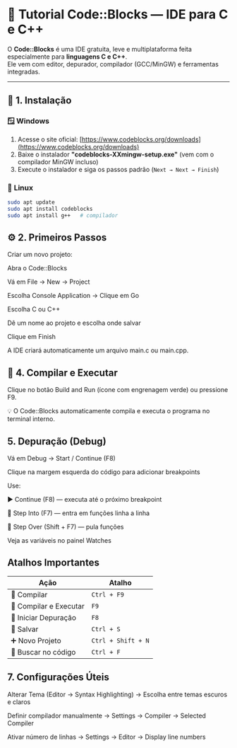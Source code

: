# 🧱 Tutorial Code::Blocks — IDE para C e C++

O **Code::Blocks** é uma IDE gratuita, leve e multiplataforma feita especialmente para **linguagens C e C++**.  
Ele vem com editor, depurador, compilador (GCC/MinGW) e ferramentas integradas.

---

## 🧩 1. Instalação

### 🪟 **Windows**
1. Acesse o site oficial: [https://www.codeblocks.org/downloads](https://www.codeblocks.org/downloads)
2. Baixe o instalador **"codeblocks-XXmingw-setup.exe"** (vem com o compilador MinGW incluso)
3. Execute o instalador e siga os passos padrão (`Next → Next → Finish`)

### 🐧 **Linux**
```bash
sudo apt update
sudo apt install codeblocks
sudo apt install g++   # compilador
```

## ⚙️ 2. Primeiros Passos
Criar um novo projeto:

Abra o Code::Blocks

Vá em File → New → Project

Escolha Console Application → Clique em Go

Escolha C ou C++

Dê um nome ao projeto e escolha onde salvar

Clique em Finish

A IDE criará automaticamente um arquivo main.c ou main.cpp.

## 🚀 4. Compilar e Executar

Clique no botão Build and Run (ícone com engrenagem verde)
ou pressione F9.

💡 O Code::Blocks automaticamente compila e executa o programa no terminal interno.

## 5. Depuração (Debug)

Vá em Debug → Start / Continue (F8)

Clique na margem esquerda do código para adicionar breakpoints

Use:

▶️ Continue (F8) — executa até o próximo breakpoint

🔁 Step Into (F7) — entra em funções linha a linha

🔼 Step Over (Shift + F7) — pula funções

Veja as variáveis no painel Watches

## Atalhos Importantes

| Ação                   | Atalho             |
| ---------------------- | ------------------ |
| 🧱 Compilar            | `Ctrl + F9`        |
| 🚀 Compilar e Executar | `F9`               |
| 🐞 Iniciar Depuração   | `F8`               |
| 💾 Salvar              | `Ctrl + S`         |
| ➕ Novo Projeto         | `Ctrl + Shift + N` |
| 🔎 Buscar no código    | `Ctrl + F`         |


## 7. Configurações Úteis

Alterar Tema (Editor → Syntax Highlighting)
→ Escolha entre temas escuros e claros

Definir compilador manualmente
→ Settings → Compiler → Selected Compiler

Ativar número de linhas
→ Settings → Editor → Display line numbers
